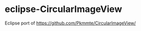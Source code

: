 eclipse-CircularImageView
=========================

Eclipse port of https://github.com/Pkmmte/CircularImageView/
